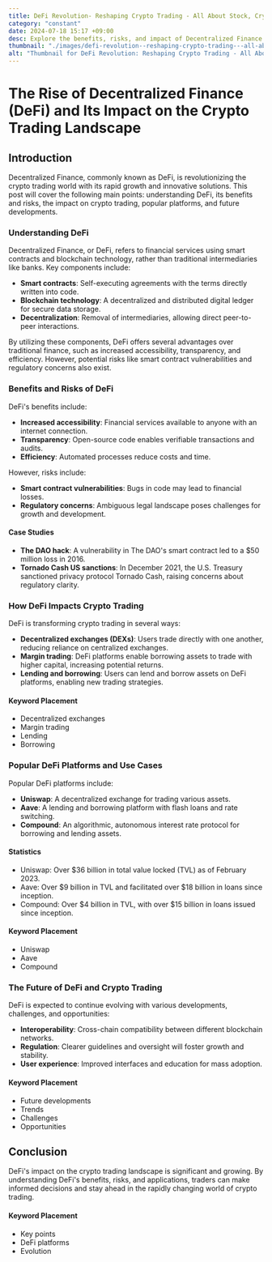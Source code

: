 ```yaml
---
title: DeFi Revolution- Reshaping Crypto Trading - All About Stock, Crypto, Trading
category: "constant"
date: 2024-07-18 15:17 +09:00
desc: Explore the benefits, risks, and impact of Decentralized Finance (DeFi) on the crypto trading landscape. Learn about popular platforms like Uniswap, Aave, and Compound. Stay updated on future trends.
thumbnail: "./images/defi-revolution--reshaping-crypto-trading---all-about-stock,-crypto,-trading.png"
alt: "Thumbnail for DeFi Revolution: Reshaping Crypto Trading - All About Stock, Crypto, Trading"
---
```


# The Rise of Decentralized Finance (DeFi) and Its Impact on the Crypto Trading Landscape

## Introduction

Decentralized Finance, commonly known as DeFi, is revolutionizing the crypto trading world with its rapid growth and innovative solutions. This post will cover the following main points: understanding DeFi, its benefits and risks, the impact on crypto trading, popular platforms, and future developments.

### Understanding DeFi

Decentralized Finance, or DeFi, refers to financial services using smart contracts and blockchain technology, rather than traditional intermediaries like banks. Key components include:

- **Smart contracts**: Self-executing agreements with the terms directly written into code.
- **Blockchain technology**: A decentralized and distributed digital ledger for secure data storage.
- **Decentralization**: Removal of intermediaries, allowing direct peer-to-peer interactions.

By utilizing these components, DeFi offers several advantages over traditional finance, such as increased accessibility, transparency, and efficiency. However, potential risks like smart contract vulnerabilities and regulatory concerns also exist.

### Benefits and Risks of DeFi

DeFi's benefits include:

- **Increased accessibility**: Financial services available to anyone with an internet connection.
- **Transparency**: Open-source code enables verifiable transactions and audits.
- **Efficiency**: Automated processes reduce costs and time.

However, risks include:

- **Smart contract vulnerabilities**: Bugs in code may lead to financial losses.
- **Regulatory concerns**: Ambiguous legal landscape poses challenges for growth and development.

#### Case Studies

- **The DAO hack**: A vulnerability in The DAO's smart contract led to a $50 million loss in 2016.
- **Tornado Cash US sanctions**: In December 2021, the U.S. Treasury sanctioned privacy protocol Tornado Cash, raising concerns about regulatory clarity.

### How DeFi Impacts Crypto Trading

DeFi is transforming crypto trading in several ways:

- **Decentralized exchanges (DEXs)**: Users trade directly with one another, reducing reliance on centralized exchanges.
- **Margin trading**: DeFi platforms enable borrowing assets to trade with higher capital, increasing potential returns.
- **Lending and borrowing**: Users can lend and borrow assets on DeFi platforms, enabling new trading strategies.

#### Keyword Placement

- Decentralized exchanges
- Margin trading
- Lending
- Borrowing

### Popular DeFi Platforms and Use Cases

Popular DeFi platforms include:

- **Uniswap**: A decentralized exchange for trading various assets.
- **Aave**: A lending and borrowing platform with flash loans and rate switching.
- **Compound**: An algorithmic, autonomous interest rate protocol for borrowing and lending assets.

#### Statistics

- Uniswap: Over $36 billion in total value locked (TVL) as of February 2023.
- Aave: Over $9 billion in TVL and facilitated over $18 billion in loans since inception.
- Compound: Over $4 billion in TVL, with over $15 billion in loans issued since inception.

#### Keyword Placement

- Uniswap
- Aave
- Compound

### The Future of DeFi and Crypto Trading

DeFi is expected to continue evolving with various developments, challenges, and opportunities:

- **Interoperability**: Cross-chain compatibility between different blockchain networks.
- **Regulation**: Clearer guidelines and oversight will foster growth and stability.
- **User experience**: Improved interfaces and education for mass adoption.

#### Keyword Placement

- Future developments
- Trends
- Challenges
- Opportunities

## Conclusion

DeFi's impact on the crypto trading landscape is significant and growing. By understanding DeFi's benefits, risks, and applications, traders can make informed decisions and stay ahead in the rapidly changing world of crypto trading.

#### Keyword Placement

- Key points
- DeFi platforms
- Evolution